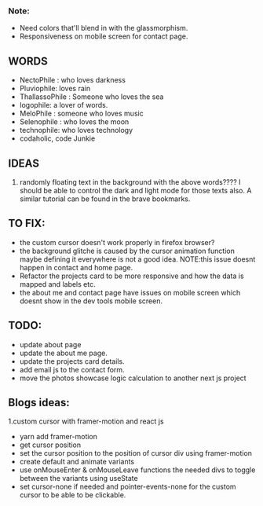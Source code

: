 ### Note:

- Need colors that'll blend in with the glassmorphism.
- Responsiveness on mobile screen for contact page.

## WORDS

- NectoPhile : who loves darkness
- Pluviophile: loves rain
- ThallassoPhile : Someone who loves the sea
- logophile: a lover of words.
- MeloPhile : someone who loves music
- Selenophile : who loves the moon
- technophile: who loves technology
- codaholic, code Junkie

## IDEAS

1. randomly floating text in the background with the above words???? I should be able to
   control the dark and light mode for those texts also.
   A similar tutorial can be found in the brave bookmarks.

## TO FIX:

- the custom cursor doesn't work properly in firefox browser?
- the background glitche is caused by the cursor animation function maybe defining it everywhere is not a good idea.
  NOTE:this issue doesnt happen in contact and home page.
- Refactor the projects card to be more responsive and how the data is mapped and labels etc.
- the about me and contact page have issues on mobile screen which doesnt show in the dev tools mobile screen.

## TODO:

- update about page
- update the about me page.
- update the projects card details.
- add email js to the contact form.
- move the photos showcase logic calculation to another next js project

## Blogs ideas:

1.custom cursor with framer-motion and react js

- yarn add framer-motion
- get cursor position
- set the cursor position to the position of cursor div using framer-motion
- create default and animate variants
- use onMouseEnter & onMouseLeave functions the needed divs to toggle between the variants using useState
- set cursor-none if needed and pointer-events-none for the custom cursor to be able to be clickable.
